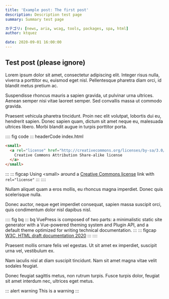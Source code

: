 ```yaml
---
title: 'Example post: The first post'
description: Description test page
summary: Summary test page

カテゴリ: [news, aria, wcag, tools, packages, spa, html]
author: ktquez

date: 2020-09-01 16:00:00
---
```


## Test post (please ignore)

Lorem ipsum dolor sit amet, consectetur adipiscing elit. Integer risus nulla, viverra a porttitor eu, euismod eget nisl. Pellentesque pharetra diam orci, id blandit metus pretium ac.

Suspendisse rhoncus mauris a sapien gravida, ut pulvinar urna ultrices. Aenean semper nisi vitae laoreet semper. Sed convallis massa ut commodo gravida.

Praesent vehicula pharetra tincidunt. Proin nec elit volutpat, lobortis dui eu, hendrerit sapien. Donec sapien quam, dictum sit amet neque eu, malesuada ultrices libero. Morbi blandit augue in turpis porttitor porta.

:::: fig code
::: headerCode index.html
```html
<small>
  <a rel="license" href="http://creativecommons.org/licenses/by-sa/3.0/">
    Creative Commons Attribution Share-alike license
  </a>
</small>
```
:::
::: figcap
Using &lt;small&gt; around a [Creative Commons license](http://creativecommons.org/choose/) link with `rel="license"`
:::
::::

Nullam aliquet quam a eros mollis, eu rhoncus magna imperdiet. Donec quis scelerisque nulla.

Donec auctor, neque eget imperdiet consequat, sapien massa suscipit orci, quis condimentum dolor nisl dapibus nisl.

:::: fig bq
::: bq
VuePress is composed of two parts: a minimalistic static site generator with a Vue-powered theming system and Plugin API, and a default theme optimized for writing technical documentation.
:::
::: figcap
[W3C, HTML draft documentation 2020](https://google.com)
:::
::::

Praesent mollis ornare felis vel egestas. Ut sit amet ex imperdiet, suscipit urna vel, vestibulum ex.

Nam iaculis nisl at diam suscipit tincidunt. Nam sit amet magna vitae velit sodales feugiat.

Donec feugiat sagittis metus, non rutrum turpis. Fusce turpis dolor, feugiat sit amet interdum nec, ultrices eget metus.

::: alert warning
This is a warning
:::